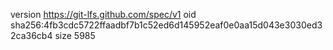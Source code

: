 version https://git-lfs.github.com/spec/v1
oid sha256:4fb3cdc5722ffaadbf7b1c52ed6d145952eaf0e0aa15d043e3030ed32ca36cb4
size 5985
